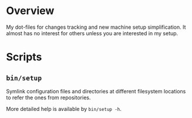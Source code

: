 # Overview

My dot-files for changes tracking and new machine setup simplification.
It almost has no interest for others unless you are interested in my setup.

# Scripts

## `bin/setup`

Symlink configuration files and directories at different filesystem locations to
refer the ones from repositories.

More detailed help is available by `bin/setup -h`.

